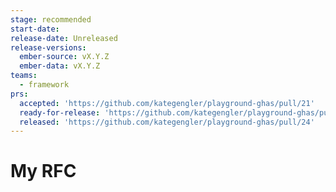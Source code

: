 ```yaml
---
stage: recommended
start-date:
release-date: Unreleased
release-versions:
  ember-source: vX.Y.Z
  ember-data: vX.Y.Z
teams:
  - framework
prs:
  accepted: 'https://github.com/kategengler/playground-ghas/pull/21'
  ready-for-release: 'https://github.com/kategengler/playground-ghas/pull/23'
  released: 'https://github.com/kategengler/playground-ghas/pull/24'
---
```

# My RFC
